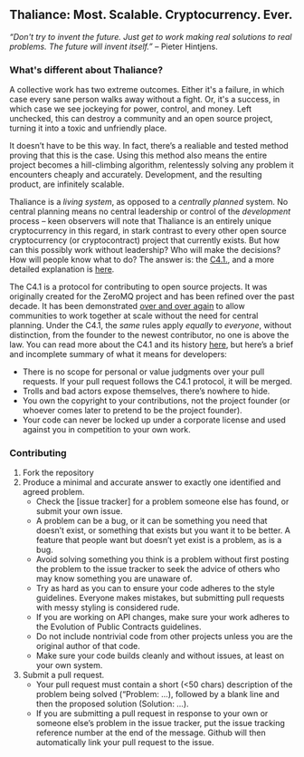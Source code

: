 ## Thaliance: Most. Scalable. Cryptocurrency. Ever.

_“Don't try to invent the future. Just get to work making real solutions to real problems. The future will invent itself.”_ – Pieter Hintjens.

### What's different about Thaliance?
A collective work has two extreme outcomes. Either it's a failure, in which case every sane person walks away without a fight. Or, it's a success, in which case we see jockeying for power, control, and money. Left unchecked, this can destroy a community and an open source project, turning it into a toxic and unfriendly place. 

It doesn’t have to be this way. In fact, there’s a realiable and tested method proving that this is the case. Using this method also means the entire project becomes a hill-climbing algorithm, relentessly solving any problem it encounters cheaply and accurately. Development, and the resulting product, are infinitely scalable.

Thaliance is a _living system_, as opposed to a _centrally planned_ system. No central planning means no central leadership or control of the _development_ process – keen observers will note that Thaliance is an entirely unique cryptocurrency in this regard, in stark contrast to every other open source cryptocurrency (or cryptocontract) project that currently exists. But how can this possibly work without leadership? Who will make the decisions? How will people know what to do? The answer is: the [C4.1.](http://rfc.zeromq.org/spec:22/), and a more detailed explanation is [here](https://hintjens.gitbooks.io/social-architecture/content/chapter4.html). 

The C4.1 is a protocol for contributing to open source projects. It was originally created for the ZeroMQ project and has been refined over the past decade. It has been demonstrated [over and over again](https://hintjens.gitbooks.io/social-architecture/content/chapter3.html) to allow communities to work together at scale without the need for central planning. Under the C4.1, the _same_ rules apply _equally_ to _everyone_, without distinction, from the founder to the newest contributor, no one is above the law. You can read more about the C4.1 and its history [here](http://zguide.zeromq.org/page:all#Chapter-The-ZeroMQ-Community), but here’s a brief and incomplete summary of what it means for developers:

-	There is no scope for personal or value judgments over your pull requests. If your pull request follows the C4.1 protocol, it will be merged.
-	Trolls and bad actors expose themselves, there’s nowhere to hide.
-	You own the copyright to your contributions, not the project founder (or whoever comes later to pretend to be the project founder).
-	Your code can never be locked up under a corporate license and used against you in competition to your own work.

### Contributing
1. Fork the repository
2. Produce a minimal and accurate answer to exactly one identified and agreed problem. 
    * Check the [issue tracker] for a problem someone else has found, or submit your own issue. 
    * A problem can be a bug, or it can be something you need that doesn’t exist, or something that exists but you want it to be better. A feature that people want but doesn’t yet exist is a problem, as is a bug.
    * Avoid solving something you think is a problem without first posting the problem to the issue tracker to seek the advice of others who may know something you are unaware of.
    * Try as hard as you can to ensure your code adheres to the style guidelines. Everyone makes mistakes, but submitting pull requests with messy styling is considered rude.
    * If you are working on API changes, make sure your work adheres to the Evolution of Public Contracts guidelines.
    * Do not include nontrivial code from other projects unless you are the original author of that code.
    * Make sure your code builds cleanly and without issues, at least on your own system.
3.	Submit a pull request.
    * Your pull request must contain a short (<50 chars) description of the problem being solved (“Problem: …), followed by a blank line and then the proposed solution (Solution: …).
    * If you are submitting a pull request in response to your own or someone else’s problem in the issue tracker, put the issue tracking reference number at the end of the message. Github will then automatically link your pull request to the issue.
